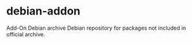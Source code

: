 # debian-addon
Add-On Debian archive
Debian repository for packages not included in official archive.
